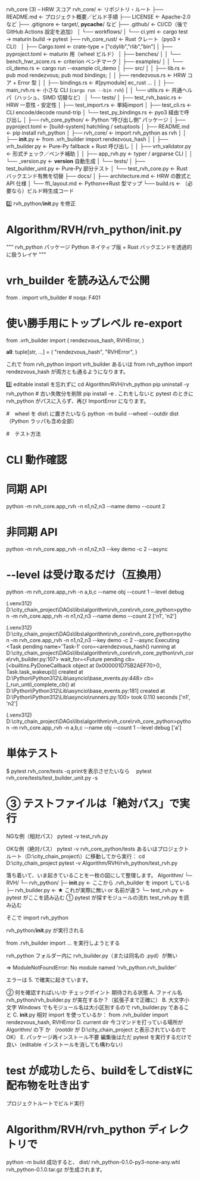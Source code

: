 rvh_core (3) – HRW スコア
rvh_core/                               ← リポジトリ・ルート
├── README.md                      ← プロジェクト概要／ビルド手順
├── LICENSE                        ← Apache-2.0 など
├── .gitignore                     ← target/, __pycache__/ など
├── .github/                       ← CI/CD（後で GitHub Actions 設定を追加）
│   └── workflows/
│       └── ci.yml                 ← cargo test → maturin build → pytest
├── rvh_core_rust/                  ← Rust クレート（pyo3 + CLI）
│   ├── Cargo.toml                 ← crate-type = ["cdylib","rlib","bin"]
│   ├── pyproject.toml             ← maturin 用（wheel ビルド）
│   ├── benches/
│   │   └── bench_hwr_score.rs     ← criterion ベンチマーク
│   ├── examples/
│   │   └── cli_demo.rs            ← cargo run --example cli_demo
│   ├── src/
│   │   ├── lib.rs                 ← pub mod rendezvous; pub mod bindings;
│   │   ├── rendezvous.rs          ← HRW コア + Error 型
│   │   ├── bindings.rs            ← #[pymodule] ec_rust …
│   │   ├── main_rvh.rs            ← 小さな CLI (`cargo run --bin rvh`)
│   │   └── utils.rs               ← 共通ヘルパ（ハッシュ、SIMD 切替など）
│   └── tests/
│       ├── test_rvh_basic.rs      ← HRW 一意性・安定性
│       ├── test_import.rs         ← 単純import
│       ├── test_cli.rs            ← CLI encode/decode round-trip
│       └── test_py_bindings.rs    ← pyo3 経由で呼び出し
│
├── rvh_core_python/               ← Python “呼び出し側” パッケージ
│   ├── pyproject.toml             ← [build-system] hatchling / setuptools
│   ├── README.md                  ← pip install rvh_python
│   ├── rvh_core/                  ← import rvh_python as rvh
│   │   ├── __init__.py            ← from .vrh_builder import rendezvous_hash
│   │   ├── vrh_builder.py         ← Pure-Py fallback + Rust 呼び出し
│   │   ├── vrh_validator.py       ← 形式チェック／ベンチ補助
│   │   ├── app_rvh.py             ← typer / argparse CLI
│   │   └── _version.py            ← __version__ 自動生成
│   └── tests/
│       ├── test_builder_unit.py   ← Pure-Py 部分テスト
│       └── test_rvh_core.py       ← Rust バックエンド有無を切替
├── docs/
│   ├── architecture.md            ← HRW の数式と API 仕様
│   └── ffi_layout.md              ← Python↔Rust 型マップ
└── build.rs                       ← （必要なら）ビルド時生成コード


2️⃣ rvh_python/__init__.py を修正
# Algorithm/RVH/rvh_python/__init__.py
"""
rvh_python パッケージ
Python ネイティブ版 + Rust バックエンドを透過的に扱うレイヤ
"""

# vrh_builder を読み込んで公開
from . import vrh_builder           # noqa: F401

# 使い勝手用にトップレベル re-export
from .vrh_builder import (
    rendezvous_hash,
    RVHError,
)

__all__: tuple[str, ...] = (
    "rendezvous_hash",
    "RVHError",
)

これで from rvh_python import vrh_builder
あるいは from rvh_python import rendezvous_hash が両方とも通るようになります。

3️⃣ editable install を忘れずに
cd Algorithm/RVH/rvh_python
pip uninstall -y rvh_python          # 古い失敗分を削除
pip install -e .
これをしないと pytest のときに rvh_python がパスに入らず、再び ImportError になります。

#　wheel を dist\ に置きたいなら
python -m build --wheel --outdir dist（Python ラッパも含め全部）


#　テスト方法
# CLI 動作確認
# 同期 API
python -m rvh_core.app_rvh -n n1,n2,n3 --name demo --count 2

# 非同期 API
python -m rvh_core.app_rvh -n n1,n2,n3 --key demo -c 2 --async

# --level は受け取るだけ（互換用）
python -m rvh_core.app_rvh -n a,b,c --name obj --count 1 --level debug

(.venv312) D:\city_chain_project\DAGs\libs\algorithm\rvh_core\rvh_core_python>python -m rvh_core.app_rvh -n n1,n2,n3 --name demo --count 2
['n1', 'n2']

(.venv312) D:\city_chain_project\DAGs\libs\algorithm\rvh_core\rvh_core_python>python -m rvh_core.app_rvh -n n1,n2,n3 --key demo -c 2 --async
Executing <Task pending name='Task-1' coro=<arendezvous_hash() running at D:\city_chain_project\DAGs\libs\algorithm\rvh_core\rvh_core_python\rvh_core\rvh_builder.py:107> wait_for=<Future pending cb=[<builtins.PyDoneCallback object at 0x000001D75B2AEF70>(), Task.task_wakeup()] created at D:\Python\Python312\Lib\asyncio\base_events.py:448> cb=[_run_until_complete_cb() at D:\Python\Python312\Lib\asyncio\base_events.py:181] created at D:\Python\Python312\Lib\asyncio\runners.py:100> took 0.110 seconds
['n1', 'n2']

(.venv312) D:\city_chain_project\DAGs\libs\algorithm\rvh_core\rvh_core_python>python -m rvh_core.app_rvh -n a,b,c --name obj --count 1 --level debug
['a']


# 単体テスト
$ pytest rvh_core/tests -q
printを表示させたいなら
　pytest rvh_core/tests/test_builder_unit.py -s

# ③ テストファイルは「絶対パス」で実行
NGな例（相対パス）
pytest -v test_rvh.py

OKな例（絶対パス）
pytest -v rvh_core_python/tests
あるいはプロジェクトルート（D:\city_chain_project\）に移動してから実行：
cd D:\city_chain_project
pytest -v Algorithm/RVH/rvh_python/test_rvh.py

落ち着いて、いま起きていることを一枚の図にして整理します。
Algorithm/
└─ RVH/
   └─ rvh_python/
      ├─ __init__.py   ← ここから .rvh_builder を import している
      ├─ rvh_builder.py ← ★ これが実際に無い or 名前が違う
      └─ test_rvh.py   ← pytest がここを読み込む
① pytest が探すモジュールの流れ
test_rvh.py を読み込む

そこで import rvh_python

rvh_python/__init__.py が実行される

from .rvh_builder import … を実行しようとする

rvh_python フォルダー内に rvh_builder.py（または同名の .pyd）が無い

⇒ ModuleNotFoundError: No module named 'rvh_python.rvh_builder'

エラーは 5. で確実に起きています。

② 何を確認すればいいか
チェックポイント	期待される状態
A. ファイル名	rvh_python/rvh_builder.py が実在するか？（拡張子まで正確に）
B. 大文字小文字	Windows でもモジュール名は大小区別するので rvh_builder.py であること
C. __init__.py	相対 import を使っているか：
from .rvh_builder import rendezvous_hash, RVHError
D. current dir	今コマンドを打っている場所が Algorithm/ の下 か
（rootdir が D:\city_chain_project と表示されているので OK）
E. パッケージ再インストール不要	編集後はただ pytest を実行するだけで良い（editable インストールを消しても構わない）


# test が成功したら、buildをしてdist¥に配布物を吐き出す
プロジェクトルートでビルド実行
# Algorithm/RVH/rvh_python ディレクトリで
python -m build
成功すると、
dist/
  rvh_python-0.1.0-py3-none-any.whl
  rvh_python-0.1.0.tar.gz
が生成されます。
